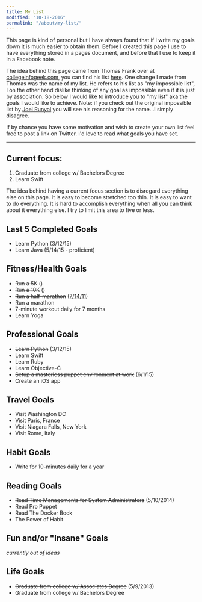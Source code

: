 ```yaml
---
title: My List
modified: "10-18-2016"
permalink: "/about/my-list/"
---
```


This page is kind of personal but I have always found that if I write my goals down it is much easier to obtain them. Before I created this page I use to have everything stored in a pages document, and before that I use to keep it in a Facebook note. 

The idea behind this page came from Thomas Frank over at [collegeinfogeek.com](http://collegeinfogeek.com), you can find his list [here](http://collegeinfogeek.com/about/meet-the-author/my-impossible-list/). One change I made from Thomas was the name of my list. He refers to his list as "my impossible list", I on the other hand dislike thinking of any goal as impossible even if it is just by association. So below I would like to introduce you to "my list" aka the goals I would like to achieve. Note: if you check out the original impossible list by [Joel Runyol](http://impossiblehq.com/impossible-list) you will see his reasoning for the name...I simply disagree.


If by chance you have some motivation and wish to create your own list feel free to post a link on Twitter. I'd love to read what goals you have set.


---

## Current focus:

1. Graduate from college w/ Bachelors Degree
1. Learn Swift


The idea behind having a current focus section is to disregard everything else on this page. It is easy to become stretched too thin. It is easy to want to do everything. It is hard to accomplish everything when all you can think about it everything else. I try to limit this area to five or less.

## Last 5 Completed Goals

* Learn Python (3/12/15)
* Learn Java (5/14/15 - proficient)

## Fitness/Health Goals

* <del>Run a 5K</del> ()
* <del>Run a 10K</del> ()
* <del>Run a half-marathon</del> ([7/14/11](http://runkeeper.com/user/clburlison/activity/47599499))
* Run a marathon
* 7-minute workout daily for 7 months
* Learn Yoga

## Professional Goals

* <del>Learn Python</del> (3/12/15)
* Learn Swift
* Learn Ruby
* Learn Objective-C
* <del>Setup a masterless puppet environment at work</del> (6/1/15)
* Create an iOS app

## Travel Goals

* Visit Washington DC
* Visit Paris, France
* Visit Niagara Falls, New York
* Visit Rome, Italy

## Habit Goals

* Write for 10-minutes daily for a year

## Reading Goals

* <del>Read Time Managements for System Administrators</del> (5/10/2014)
* Read Pro Puppet
* Read The Docker Book
* The Power of Habit

## Fun and/or "Insane" Goals

_currently out of ideas_

## Life Goals

* <del>Graduate from college w/ Associates Degree</del> (5/9/2013)
* Graduate from college w/ Bachelors Degree
